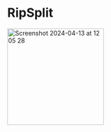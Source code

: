 # RipSplit

<img width="221" alt="Screenshot 2024-04-13 at 12 05 28" src="https://github.com/nkoorty/Ripple/assets/22000925/f28e7ab6-142e-4a69-abd4-6bc06c78878b">

